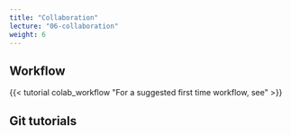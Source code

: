 ```yaml
---
title: "Collaboration"
lecture: "06-collaboration"
weight: 6
---
```


## Workflow

{{< tutorial colab_workflow "For a suggested first time workflow, see" >}}

## Git tutorials


